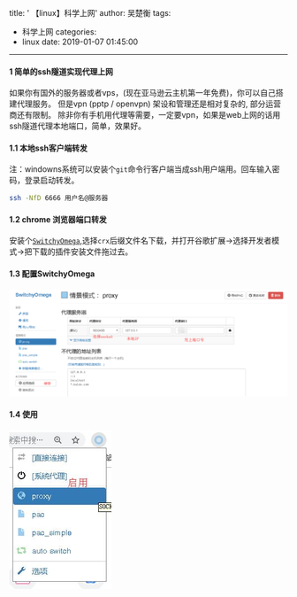 title: ' 【linux】科学上网'
author: 吴楚衡
tags:
  - 科学上网
categories:
  - linux
date: 2019-01-07 01:45:00
---
#### 1 简单的ssh隧道实现代理上网
如果你有国外的服务器或者vps，(现在亚马逊云主机第一年免费)，你可以自己搭建代理服务。
但是vpn (pptp / openvpn) 架设和管理还是相对复杂的, 部分运营商还有限制。
除非你有手机用代理等需要，一定要vpn，如果是web上网的话用ssh隧道代理本地端口，简单，效果好。
<!--more-->
#### 1.1 本地ssh客户端转发
注：windowns系统可以安装个`git`命令行客户端当成ssh用户端用。回车输入密码，登录启动转发。
``` bash
ssh -NfD 6666 用户名@服务器
```
#### 1.2 chrome 浏览器端口转发
安装个[`SwitchyOmega`](https://github.com/FelisCatus/SwitchyOmega/releases),选择`crx`后缀文件名下载，并打开谷歌扩展->选择开发者模式->把下载的插件安装文件拖过去。

#### 1.3 配置SwitchyOmega
![](/images/20190107175729.png)

#### 1.4 使用
![](/images/20190107184002.png)
